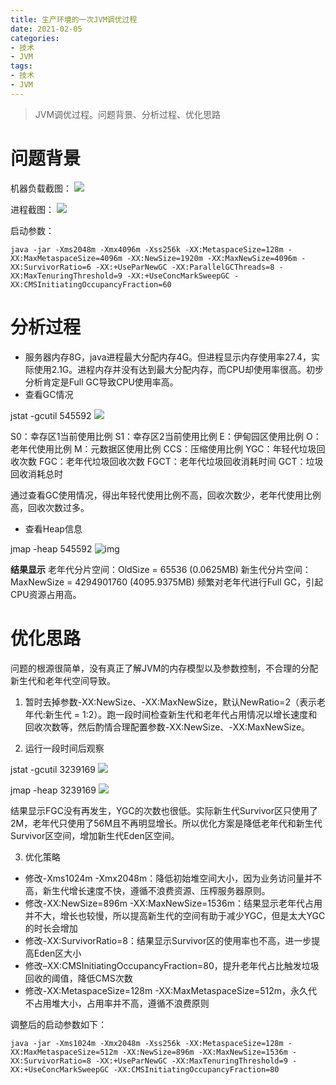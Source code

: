 ```yaml
---
title: 生产环境的一次JVM调优过程
date: 2021-02-05
categories:
- 技术
- JVM
tags:
- 技术
- JVM
---
```


> JVM调优过程。问题背景、分析过程、优化思路

<!-- more -->

# 问题背景

机器负载截图：
![](https://img-blog.csdnimg.cn/img_convert/199a0111cd0eb5d125aad7aa9b3931f7.png)

进程截图：
![](https://img-blog.csdnimg.cn/img_convert/309a202cad66e6241042bb4481ef1434.png)

启动参数：
```shell
java -jar -Xms2048m -Xmx4096m -Xss256k -XX:MetaspaceSize=128m -XX:MaxMetaspaceSize=4096m -XX:NewSize=1920m -XX:MaxNewSize=4096m -XX:SurvivorRatio=6 -XX:+UseParNewGC -XX:ParallelGCThreads=8 -XX:MaxTenuringThreshold=9 -XX:+UseConcMarkSweepGC -XX:CMSInitiatingOccupancyFraction=60
```

# 分析过程
* 服务器内存8G，java进程最大分配内存4G。但进程显示内存使用率27.4，实际使用2.1G。进程内存并没有达到最大分配内存，而CPU却使用率很高。初步分析肯定是Full GC导致CPU使用率高。
* 查看GC情况

jstat -gcutil 545592
![](https://img-blog.csdnimg.cn/img_convert/9894d8abf1c685796ff64f0e3d389505.png)

S0：幸存区1当前使用比例
S1：幸存区2当前使用比例
E：伊甸园区使用比例
O：老年代使用比例
M：元数据区使用比例
CCS：压缩使用比例
YGC：年轻代垃圾回收次数
FGC：老年代垃圾回收次数
FGCT：老年代垃圾回收消耗时间
GCT：垃圾回收消耗总时

通过查看GC使用情况，得出年轻代使用比例不高，回收次数少，老年代使用比例高，回收次数过多。

* 查看Heap信息

jmap -heap 545592
![img](https://img-blog.csdnimg.cn/img_convert/d49c1e18cf0b371e2a85a37eef830684.png)

**结果显示**
老年代分片空间：OldSize = 65536 (0.0625MB)
新生代分片空间：MaxNewSize = 4294901760 (4095.9375MB)
频繁对老年代进行Full GC，引起CPU资源占用高。

# 优化思路

问题的根源很简单，没有真正了解JVM的内存模型以及参数控制，不合理的分配新生代和老年代空间导致。

1. 暂时去掉参数-XX:NewSize、-XX:MaxNewSize，默认NewRatio=2（表示老年代:新生代 = 1:2）。跑一段时间检查新生代和老年代占用情况以增长速度和回收次数等，然后酌情合理配置参数-XX:NewSize、-XX:MaxNewSize。

2. 运行一段时间后观察

jstat -gcutil 3239169
![](https://img-blog.csdnimg.cn/img_convert/4016208c399c5fa718eff3b79ccbe30d.png)

jmap -heap 3239169
![](https://img-blog.csdnimg.cn/img_convert/1eaff9853cf6e8f15f3860670b9c837d.png)

结果显示FGC没有再发生，YGC的次数也很低。实际新生代Survivor区只使用了2M，老年代只使用了56M且不再明显增长。所以优化方案是降低老年代和新生代Survivor区空间，增加新生代Eden区空间。

3. 优化策略

* 修改-Xms1024m -Xmx2048m：降低初始堆空间大小，因为业务访问量并不高，新生代增长速度不快，遵循不浪费资源、压榨服务器原则。
* 修改-XX:NewSize=896m -XX:MaxNewSize=1536m：结果显示老年代占用并不大，增长也较慢，所以提高新生代的空间有助于减少YGC，但是太大YGC的时长会增加
* 修改-XX:SurvivorRatio=8：结果显示Survivor区的使用率也不高，进一步提高Eden区大小
* 修改–XX:CMSInitiatingOccupancyFraction=80，提升老年代占比触发垃圾回收的阈值，降低CMS次数
* 修改-XX:MetaspaceSize=128m -XX:MaxMetaspaceSize=512m，永久代不占用堆大小，占用率并不高，遵循不浪费原则

调整后的启动参数如下：
```shell
java -jar -Xms1024m -Xmx2048m -Xss256k -XX:MetaspaceSize=128m -XX:MaxMetaspaceSize=512m -XX:NewSize=896m -XX:MaxNewSize=1536m -XX:SurvivorRatio=8 -XX:+UseParNewGC -XX:MaxTenuringThreshold=9 -XX:+UseConcMarkSweepGC -XX:CMSInitiatingOccupancyFraction=80
```
